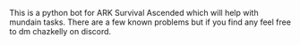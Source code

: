 This is a python bot for ARK Survival Ascended which will help with mundain tasks. There are a few known problems but if you find any feel free to dm chazkelly on discord. 
